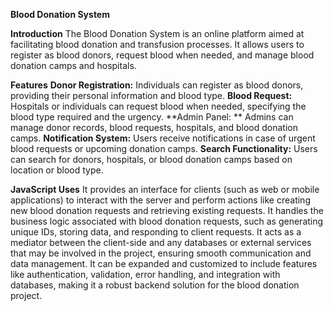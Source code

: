 **Blood Donation System**

**Introduction**
The Blood Donation System is an online platform aimed at facilitating blood donation and transfusion processes. It allows users to register as blood donors, request blood when needed, and manage blood donation camps and hospitals.

**Features**
**Donor Registration:** Individuals can register as blood donors, providing their personal information and blood type.
**Blood Request:** Hospitals or individuals can request blood when needed, specifying the blood type required and the urgency.
**Admin Panel: ** Admins can manage donor records, blood requests, hospitals, and blood donation camps.
**Notification System:** Users receive notifications in case of urgent blood requests or upcoming donation camps.
**Search Functionality:** Users can search for donors, hospitals, or blood donation camps based on location or blood type.

**JavaScript Uses**
It provides an interface for clients (such as web or mobile applications) to interact with the server and perform actions like creating new blood donation requests and retrieving existing requests.
It handles the business logic associated with blood donation requests, such as generating unique IDs, storing data, and responding to client requests.
It acts as a mediator between the client-side and any databases or external services that may be involved in the project, ensuring smooth communication and data management.
It can be expanded and customized to include features like authentication, validation, error handling, and integration with databases, making it a robust backend solution for the blood donation project.
